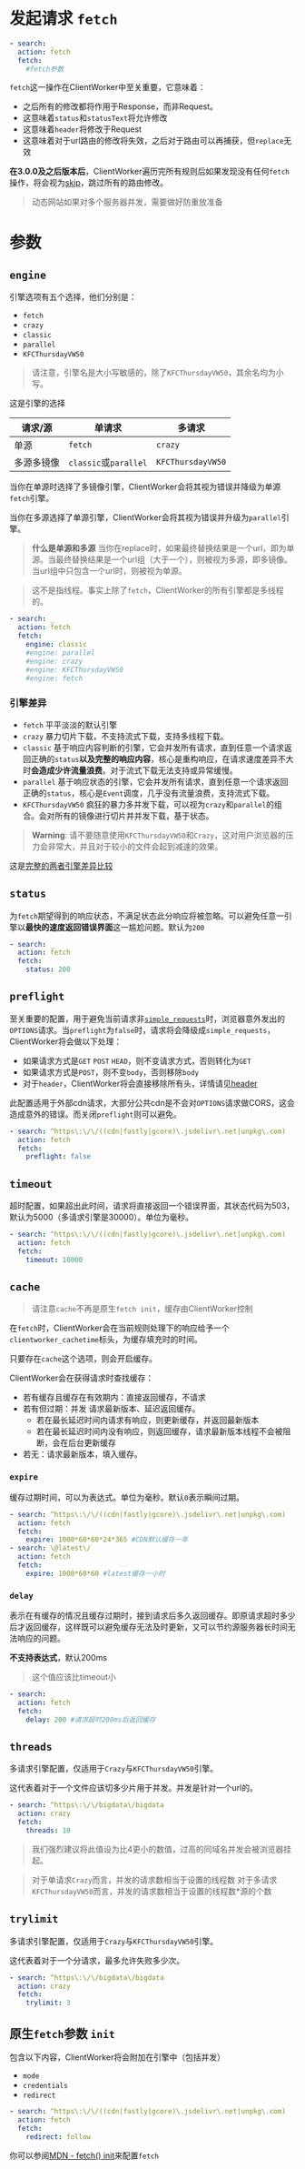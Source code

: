 # 发起请求 `fetch`

```yaml
- search: _
  action: fetch
  fetch:
    #fetch参数
```

`fetch`这一操作在ClientWorker中至关重要，它意味着：

- 之后所有的修改都将作用于Response，而非Request。
- 这意味着`status`和`statusText`将允许修改
- 这意味着`header`将修改于Request
- 这意味着对于url路由的修改将失效，之后对于路由可以再捕获，但`replace`无效

**在3.0.0及之后版本后**，ClientWorker遍历完所有规则后如果发现没有任何`fetch`操作，将会视为[skip](/rule/skip)，跳过所有的路由修改。

> 动态网站如果对多个服务器并发，需要做好防重放准备

# 参数

## `engine`

引擎选项有五个选择，他们分别是：

- `fetch`
- `crazy`
- `classic`
- `parallel`
- `KFCThursdayVW50`

> 请注意，引擎名是大小写敏感的，除了`KFCThursdayVW50`，其余名均为小写。

这是引擎的选择

| 请求/源    | 单请求                | 多请求            |
| ---------- | --------------------- | ----------------- |
| 单源       | `fetch`               | `crazy`           |
| 多源多镜像 | `classic`或`parallel` | `KFCThursdayVW50` |

当你在单源时选择了多镜像引擎，ClientWorker会将其视为错误并降级为单源`fetch`引擎。

当你在多源选择了单源引擎，ClientWorker会将其视为错误并升级为`parallel`引擎。

> **什么是单源和多源**
> 当你在replace时，如果最终替换结果是一个url，即为单源。当最终替换结果是一个url组（大于一个），则被视为多源，即多镜像。
> 当url组中只包含一个url时，则被视为单源。

> 这不是指线程。事实上除了`fetch`，ClientWorker的所有引擎都是多线程的。

```yaml
- search: _
  action: fetch
  fetch:
    engine: classic
    #engine: parallel
    #engine: crazy
    #engine: KFCThursdayVW50
    #engine: fetch
```

### 引擎差异

- `fetch` 平平淡淡的默认引擎
- `crazy` 暴力切片下载，不支持流式下载，支持多线程下载。
- `classic` 基于响应内容判断的引擎，它会并发所有请求，直到任意一个请求返回正确的`status`**以及完整的响应内容**，核心是重构响应，在请求速度差异不大时**会造成少许流量浪费**。对于流式下载无法支持或异常缓慢。
- `parallel` 基于响应状态的引擎，它会并发所有请求，直到任意一个请求返回正确的`status`，核心是`Event`调度，几乎没有流量浪费，支持流式下载。
- `KFCThursdayVW50` 疯狂的暴力多并发下载，可以视为`crazy`和`parallel`的组合。会对所有的镜像进行切片并并发下载，基于状态。

> **Warning**:
> 请不要随意使用`KFCThursdayVW50`和`Crazy`，这对用户浏览器的压力会非常大，并且对于较小的文件会起到减速的效果。

这是[完整的两者引擎差异比较](/ext/engine)

## `status`

为`fetch`期望得到的响应状态，不满足状态此分响应将被忽略。可以避免任意一引擎以**最快的速度返回错误界面**这一尴尬问题。默认为`200`

```yaml
- search: _
  action: fetch
  fetch:
    status: 200
```

## `preflight`

至关重要的配置，用于避免当前请求非[`simple_requests`](https://developer.mozilla.org/en-US/docs/Web/HTTP/CORS#simple_requests)时，浏览器意外发出的`OPTIONS`请求。当`preflight`为`false`时，请求将会降级成`simple_requests`，ClientWorker将会做以下处理：

- 如果请求方式是`GET` `POST` `HEAD`，则不变请求方式，否则转化为`GET`
- 如果请求方式是`POST`，则不变`body`，否则移除`body`
- 对于`header`，ClientWorker将会直接移除所有头，详情请见[header](/rule/header)

此配置适用于外部cdn请求，大部分公共cdn是不会对`OPTIONS`请求做CORS，这会造成意外的错误。而关闭`preflight`则可以避免。

```yaml
- search: ^https\:\/\/((cdn|fastly|gcore)\.jsdelivr\.net|unpkg\.com)
  action: fetch
  fetch:
    preflight: false
```

## `timeout`

超时配置，如果超出此时间，请求将直接返回一个错误界面，其状态代码为503，默认为5000（多请求引擎是30000）。单位为毫秒。

```yaml
- search: ^https\:\/\/((cdn|fastly|gcore)\.jsdelivr\.net|unpkg\.com)
  action: fetch
  fetch:
    timeout: 10000
```

## `cache`

> 请注意`cache`不再是原生`fetch init`，缓存由ClientWorker控制

在`fetch`时，ClientWorker会在当前规则处理下的响应给予一个`clientworker_cachetime`标头，为缓存填充时的时间。

只要存在`cache`这个选项，则会开启缓存。

ClientWorker会在获得请求时查找缓存：

- 若有缓存且缓存在有效期内：直接返回缓存，不请求
- 若有但过期：并发 请求最新版本、延迟返回缓存。
  - 若在最长延迟时间内请求有响应，则更新缓存，并返回最新版本
  - 若在最长延迟时间内没有响应，则返回缓存，请求最新版本线程不会被阻断，会在后台更新缓存
- 若无：请求最新版本，填入缓存。

### `expire`

缓存过期时间，可以为表达式。单位为毫秒。默认`0`表示瞬间过期。

```yaml
- search: ^https\:\/\/((cdn|fastly|gcore)\.jsdelivr\.net|unpkg\.com)
  action: fetch
  fetch:
    expire: 1000*60*60*24*365 #CDN默认缓存一年
- search: \@latest\/
  action: fetch
  fetch:
    expire: 1000*60*60 #latest缓存一小时
```

### `delay`

表示在有缓存的情况且缓存过期时，接到请求后多久返回缓存。即原请求超时多少后才返回缓存，这样既可以避免缓存无法及时更新，又可以节约源服务器长时间无法响应的问题。

**不支持表达式**，默认200ms

> 这个值应该比timeout小

```yaml
- search: _
  action: fetch
  fetch:
    delay: 200 #请求超时200ms后返回缓存
```

## `threads`

多请求引擎配置，仅适用于`Crazy`与`KFCThursdayVW50`引擎。

这代表着对于一个文件应该切多少片用于并发。并发是针对一个url的。

```yaml
- search: ^https\:\/\/bigdata\/bigdata
  action: crazy
  fetch:
    threads: 10
```

> 我们强烈建议将此值设为比4更小的数值，过高的同域名并发会被浏览器挂起。

> 对于单请求`Crazy`而言，并发的请求数相当于设置的线程数
> 对于多请求`KFCThursdayVW50`而言，并发的请求数相当于设置的线程数\*源的个数

## `trylimit`

多请求引擎配置，仅适用于`Crazy`与`KFCThursdayVW50`引擎。

这代表着对于一个分请求，最多允许失败多少次。

```yaml
- search: ^https\:\/\/bigdata\/bigdata
  action: crazy
  fetch:
    trylimit: 3
```

## 原生`fetch`参数 `init`

包含以下内容，ClientWorker将会附加在引擎中（包括并发）

- `mode`
- `credentials`
- `redirect`

```yaml
- search: ^https\:\/\/((cdn|fastly|gcore)\.jsdelivr\.net|unpkg\.com)
  action: fetch
  fetch:
    redirect: follow
```

你可以参阅[MDN - fetch() init](https://developer.mozilla.org/en-US/docs/Web/API/fetch#init)来配置`fetch`
